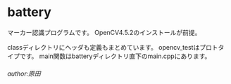 # battery

マーカー認識プログラムです。
OpenCV4.5.2のインストールが前提。

classディレクトリにヘッダも定義もまとめています。
opencv_testはプロトタイプです。
main関数はbatteryディレクトリ直下のmain.cppにあります。

###### author:原田

